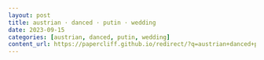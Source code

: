 ```yaml
---
layout: post
title: austrian · danced · putin · wedding
date: 2023-09-15
categories: [austrian, danced, putin, wedding]
content_url: https://papercliff.github.io/redirect/?q=austrian+danced+putin+wedding&tbs=cdr:1,cd_min:9/14/2023,cd_max:9/16/2023
---
```

